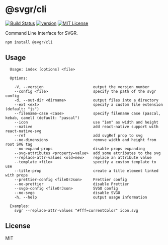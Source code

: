 # @svgr/cli

[![Build Status][build-badge]][build]
[![version][version-badge]][package]
[![MIT License][license-badge]][license]

Command Line Interface for SVGR.

```
npm install @svgr/cli
```

## Usage

```
  Usage: index [options] <file>

  Options:

    -V, --version                      output the version number
    --config <file>                    specify the path of the svgr config
    -d, --out-dir <dirname>            output files into a directory
    --ext <ext>                        specify a custom file extension (default: "js")
    --filename-case <case>             specify filename case (pascal, kebab, camel) (default: "pascal")
    --icon                             use "1em" as width and height
    --native                           add react-native support with react-native-svg
    --ref                              add svgRef prop to svg
    --no-dimensions                    remove width and height from root SVG tag
    --no-expand-props                  disable props expanding
    --svg-attributes <property=value>  add some attributes to the svg
    --replace-attr-values <old=new>    replace an attribute value
    --template <file>                  specify a custom template to use
    --title-prop                       create a title element linked with props
    --prettier-config <fileOrJson>     Prettier config
    --no-prettier                      disable Prettier
    --svgo-config <fileOrJson>         SVGO config
    --no-svgo                          disable SVGO
    -h, --help                         output usage information

  Examples:
    svgr --replace-attr-values "#fff=currentColor" icon.svg
```

## License

MIT

[build-badge]: https://img.shields.io/travis/smooth-code/svgr.svg?style=flat-square
[build]: https://travis-ci.org/smooth-code/svgr
[version-badge]: https://img.shields.io/npm/v/@svgr/core.svg?style=flat-square
[package]: https://www.npmjs.com/package/@svgr/core
[license-badge]: https://img.shields.io/npm/l/@svgr/core.svg?style=flat-square
[license]: https://github.com/smooth-code/svgr/blob/master/LICENSE
